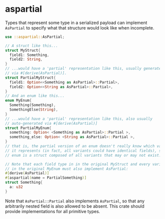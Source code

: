 # aspartial

Types that represent some type in a serialized payload can implement
`AsPartial` to specify what that structure would look like when incomplete.

```rust
use ::aspartial::AsPartial;

// A struct like this...
struct MyStruct{
  field1: Something,
  field2: String,
}
// ...would have a 'partial' representation like this, usually generated
// via #[derive(AsPartial)].
struct PartialMyStruct{
  field1: Option<<Something as AsPartial>::Partial>,
  field2: Option<<String as AsPartial>::Partial>,
}
// And an enum like this...
enum MyEnum{
  Something(Something),
  SomethingElse(String),
}
// ...would have a 'partial' representation like this, also usually
// auto-generated via #[derive(AsPartial)]
struct PartialMyEnum{
  something: Option< <Something as AsPartial>::Partial >,
  something_else: Option< <String as AsPartial>::Partial >,
}
// that is, the partial version of an enum doesn't really know which variant
// it represents (in fact, all variants could have identical fields), so a partial
// enum is a struct composed of all variants that may or may not exist.

// Note that each field type in in the original MyStruct and every variant
// in the original MyEnum must also implement AsPartial:
#[derive(AsPartial)]
#[aspartial(name = PartialSomething)]
struct Something{
  a: u32
}
```

Note that `AsPartial::Partial` also implements `AsPartial`, so that any
arbitrarily nested field is also allowed to be absent. This crate should provide
implementations for all primitive types.

